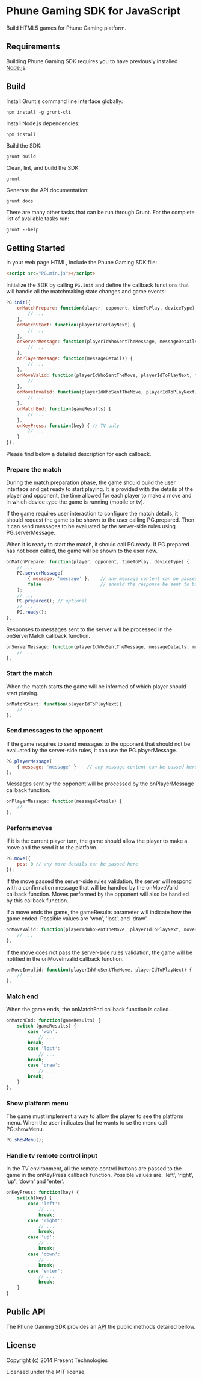 # Phune Gaming SDK for JavaScript

Build HTML5 games for Phune Gaming platform.

## Requirements

Building Phune Gaming SDK requires you to have previously installed [Node.js](http://nodejs.org/).

## Build

Install Grunt's command line interface globally:

```
npm install -g grunt-cli
```

Install Node.js dependencies:

```
npm install
```

Build the SDK:

```
grunt build
```

Clean, lint, and build the SDK:

```
grunt
```

Generate the API documentation:

```
grunt docs
```

There are many other tasks that can be run through Grunt. For the complete list of available tasks run:

```
grunt --help
```

## Getting Started

In your web page HTML, include the Phune Gaming SDK file:

```html
<script src="PG.min.js"></script>
```

Initialize the SDK by calling `PG.init` and define the callback functions that will handle all the matchmaking state changes and game events:

```js
PG.init({
    onMatchPrepare: function(player, opponent, timeToPlay, deviceType) {
        // ...
    },
    onMatchStart: function(playerIdToPlayNext) {
        // ...
    },
    onServerMessage: function(playerIdWhoSentTheMessage, messageDetails, messageResults) {
        // ...
    },
    onPlayerMessage: function(messageDetails) {
        // ...
    },
    onMoveValid: function(playerIdWhoSentTheMove, playerIdToPlayNext, moveDetails, moveResults, gameResults) {
        // ...
    },
    onMoveInvalid: function(playerIdWhoSentTheMove, playerIdToPlayNext) {
        // ...
    },
    onMatchEnd: function(gameResults) {
        // ...
    },
    onKeyPress: function(key) { // TV only
        // ...
    }
});
```

Please find below a detailed description for each callback.

### Prepare the match

During the match preparation phase, the game should build the user interface and get ready to start playing. It is provided with the details of the player and opponent, the time allowed for each player to make a move and in which device type the game is running (mobile or tv).

If the game requires user interaction to configure the match details, it should request the game to be shown to the user calling PG.prepared. Then it can send messages to be evaluated by the server-side rules using PG.serverMessage.

When it is ready to start the match, it should call PG.ready. If PG.prepared has not been called, the game will be shown to the user now.

```js
onMatchPrepare: function(player, opponent, timeToPlay, deviceType) {
    // ...
    PG.serverMessage(
        { message: 'message' },    // any message content can be passed here
        false                      // should the response be sent to both players
    );
    // ...
    PG.prepared(); // optional
    // ...
    PG.ready();
},
```

Responses to messages sent to the server will be processed in the onServerMatch callback function.

```js
onServerMessage: function(playerIdWhoSentTheMessage, messageDetails, messageResults) {
    // ...
},
```

### Start the match

When the match starts the game will be informed of which player should start playing. 

```js
onMatchStart: function(playerIdToPlayNext){
    // ...
},
```

### Send messages to the opponent

If the game requires to send messages to the opponent that should not be evaluated by the server-side rules, it can use the PG.playerMessage.

```js
PG.playerMessage(
    { message: 'message' }    // any message content can be passed here
);
```

Messages sent by the opponent will be processed by the onPlayerMessage callback function.

```js
onPlayerMessage: function(messageDetails) {
    // ...
},
```

### Perform moves

If it is the current player turn, the game should allow the player to make a move and the send it to the platform.

```js
PG.move({
    pos: 0 // any move details can be passed here
});
```

If the move passed the server-side rules validation, the server will respond with a confirmation message that will be handled by the onMoveValid callback function. Moves performed by the opponent will also be handled by this callback function.

If a move ends the game, the gameResults parameter will indicate how the game ended. Possible values are 'won', 'lost', and 'draw'.

```js
onMoveValid: function(playerIdWhoSentTheMove, playerIdToPlayNext, moveDetails, moveResults, gameResults) {
    // ...
},
```

If the move does not pass the server-side rules validation, the game will be notified in the onMoveInvalid callback function.

```js
onMoveInvalid: function(playerIdWhoSentTheMove, playerIdToPlayNext) {
    // ...
},
```

### Match end

When the game ends, the onMatchEnd callback function is called.

```js
onMatchEnd: function(gameResults) {
    switch (gameResults) {
        case 'won':
            // ...
        break;
        case 'lost':
            // ...
        break;
        case 'draw':
            // ...
        break;
    }
},
```

### Show platform menu

The game must implement a way to allow the player to see the platform menu. When the user indicates that he wants to se the menu call PG.showMenu.

```js
PG.showMenu();
```

### Handle tv remote control input

In the TV environment, all the remote control buttons are passed to the game in the onKeyPress callback function. Possible values are: 'left', 'right', 'up', 'down' and 'enter'.

```js
onKeyPress: function(key) {
    switch(key) {
        case 'left':
            // ...
            break;
        case 'right':
            // ...
            break;
        case 'up':
            // ...
            break;
        case 'down':
            // ...
            break;
        case 'enter':
            // ...
            break;
    }
}
```

## Public API

The Phune Gaming SDK provides an [API](http://phune-gaming.github.io/pg-sdk-js/) the public methods detailed bellow.

## License

Copyright (c) 2014 Present Technologies

Licensed under the MIT license.
